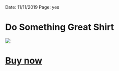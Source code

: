 
Date: 11/11/2019
Page: yes

# Do Something Great Shirt

![][image-1]

# [Buy now][1]

[1]:	https://teespring.com/shop/do-something-great-black

[image-1]:	https://i.imgur.com/2QyJv0S.jpg